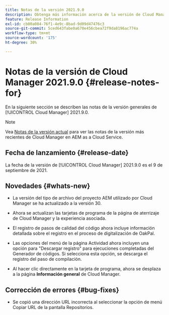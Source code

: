```yaml
---
title: Notas de la versión 2021.9.0
description: Obtenga más información acerca de la versión de Cloud Manager 2021.9.0.
feature: Release Information
exl-id: cb00a084-76f1-4e9c-8bad-9d09d47476c3
source-git-commit: 5ced643fabe0a670e456cbea72f9da8196ac774a
workflow-type: tm+mt
source-wordcount: '175'
ht-degree: 30%

---
```


# Notas de la versión de Cloud Manager 2021.9.0 {#release-notes-for}

En la siguiente sección se describen las notas de la versión generales de [!UICONTROL Cloud Manager] 2021.9.0.

>[!NOTE]
>Vea [Notas de la versión actual](https://experienceleague.adobe.com/es/docs/experience-manager-cloud-service/content/release-notes/cloud-manager/current#getting-access) para ver las notas de la versión más recientes de Cloud Manager en AEM as a Cloud Service.

## Fecha de lanzamiento {#release-date}

La fecha de la versión de [!UICONTROL Cloud Manager] 2021.9.0 es el 9 de septiembre de 2021.

## Novedades {#whats-new}

* La versión del tipo de archivo del proyecto AEM utilizado por Cloud Manager se ha actualizado a la versión 30.

* Ahora se actualizan las tarjetas de programa de la página de aterrizaje de Cloud Manager y la experiencia asociada.

* El registro de pasos de calidad del código ahora incluye información detallada sobre el registro en el proceso de digitalización de OakPal.

* Las opciones del menú de la página Actividad ahora incluyen una opción para &quot;Descargar registro&quot; para ejecuciones completadas del Generador de códigos. Si selecciona esta opción, se descarga el registro del paso de compilación.

* Al hacer clic directamente en la tarjeta de programa, ahora se desplaza a la página **Información general** de Cloud Manager.

## Corrección de errores {#bug-fixes}

* Se copió una dirección URL incorrecta al seleccionar la opción de menú Copiar URL de la pantalla Repositorios.
